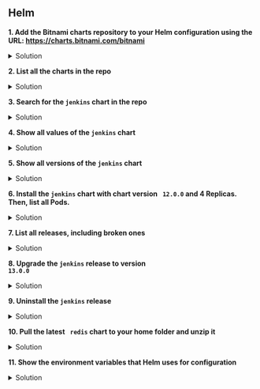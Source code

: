 ## Helm

**1. Add the Bitnami charts repository to your Helm configuration using the URL: https://charts.bitnami.com/bitnami**

<details><summary>Solution</summary>
<p>

```bash
helm repo add bitnami https://charts.bitnami.com/bitnami
```

</p>
</details>


**2. List all the charts in the repo**

<details><summary>Solution</summary>
<p>

```bash
helm search repo bitnami
```

</p>
</details>


**3.	Search for the <code>jenkins</code> chart in the repo**

<details><summary>Solution</summary>
<p>

```bash
helm search repo bitnami/jenkins
```

</p>
</details>


**4. Show all values of the <code>jenkins</code> chart**

<details><summary>Solution</summary>
<p>

```bash
helm show values bitnami/jenkins
```

</p>
</details>


**5.	Show all versions of the <code>jenkins</code> chart**

<details><summary>Solution</summary>
<p>

```bash
helm search repo bitnami/jenkins --versions
```

</p>
</details>


**6.	Install the <code>jenkins</code> chart with chart version <code> 12.0.0</code>  and 4 Replicas. Then, list all Pods.**

<details><summary>Solution</summary>
<p>

```bash
helm install jenkins bitnami/jenkins --version 12.0.0 --set replicaCount=4
kubectl get pods
```

</p>
</details>


**7.	List all releases, including broken ones**

<details><summary>Solution</summary>
<p>

```bash
helm ls -a
```

</p>
</details>


**8.	Upgrade the <code>jenkins</code> release to version <code> 13.0.0</code>**

<details><summary>Solution</summary>
<p>

```bash
helm upgrade jenkins bitnami/jenkins --version 13.0.0
```

</p>
</details>


**9.	Uninstall the <code>jenkins</code> release**

<details><summary>Solution</summary>
<p>

```bash
helm uninstall jenkins
```

</p>
</details>



**10.	Pull the latest <code> redis</code>  chart to your home folder and unzip it**

<details><summary>Solution</summary>
<p>

```bash
helm repo update
cd ~
helm pull bitnami/redis --untar
```

</p>
</details>


**11.	Show the environment variables that Helm uses for configuration**

<details><summary>Solution</summary>
<p>

```bash
helm env
```

</p>
</details>
